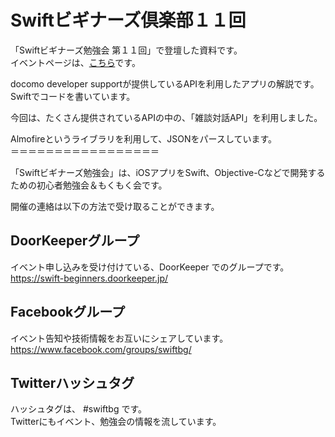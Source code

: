 # Swiftビギナーズ倶楽部１１回

「Swiftビギナーズ勉強会 第１１回」で登壇した資料です。   
イベントページは、[こちら](https://swift-beginners.doorkeeper.jp/events/32678)です。  

docomo developer supportが提供しているAPIを利用したアプリの解説です。   
Swiftでコードを書いています。  

今回は、たくさん提供されているAPIの中の、「雑談対話API」を利用しました。   

Almofireというライブラリを利用して、JSONをパースしています。   
＝＝＝＝＝＝＝＝＝＝＝＝＝＝＝＝＝   

「Swiftビギナーズ勉強会」は、iOSアプリをSwift、Objective-Cなどで開発するための初心者勉強会＆もくもく会です。   

開催の連絡は以下の方法で受け取ることができます。   

## DoorKeeperグループ   
イベント申し込みを受け付けている、DoorKeeper でのグループです。   
https://swift-beginners.doorkeeper.jp/   

## Facebookグループ   
イベント告知や技術情報をお互いにシェアしています。   
https://www.facebook.com/groups/swiftbg/   

## Twitterハッシュタグ   
ハッシュタグは、 #swiftbg です。   
Twitterにもイベント、勉強会の情報を流しています。  
